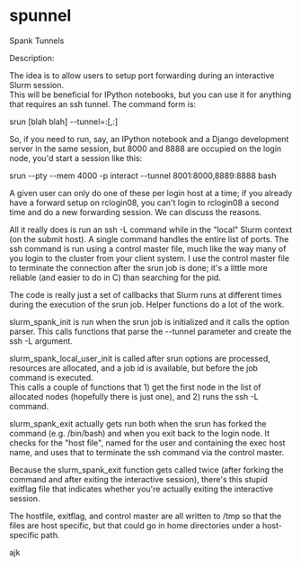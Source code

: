 spunnel
=======

Spank Tunnels

Description:

The idea is to allow users to setup port forwarding during an interactive Slurm session.  
This will be beneficial for IPython notebooks, but you can use it for anything that 
requires an ssh tunnel.  The command form is:

  srun [blah blah] --tunnel=<submit host port>:<exec host port>[,<submit host port>:<exec host port>]

So, if you need to run, say, an IPython notebook and a Django development server in the 
same session, but 8000 and 8888 are occupied on the login node, you'd start a session 
like this:

  srun --pty --mem 4000 -p interact --tunnel 8001:8000,8889:8888 bash

A given user can only do one of these per login host at a time; if you already have 
a forward setup on rclogin08, you can't login to rclogin08 a second time and do a 
new forwarding session.  We can discuss the reasons.

All it really does is run an ssh -L command while in the "local" Slurm context 
(on the submit host).  A single command handles the entire list of ports.  The 
ssh command is run using a control master file, much like the way many of you 
login to the cluster from your client system.  I use the control master file to 
terminate the connection after the srun job is done; it's a little more reliable 
(and easier to do in C) than searching for the pid.

The code is really just a set of callbacks that Slurm runs at different times 
during the execution of the srun job. Helper functions do a lot of the work.

slurm_spank_init is run when the srun job is initialized and it calls the option 
parser.  This calls functions that parse the --tunnel parameter and create the 
ssh -L argument.  

slurm_spank_local_user_init is called after srun options are processed, resources 
are allocated, and a job id is available, but before the job command is executed.  
This calls a couple of functions that 1) get the first node in the list of allocated 
nodes (hopefully there is just one), and 2) runs the ssh -L command.

slurm_spank_exit actually gets run both when the srun has forked the command 
(e.g. /bin/bash) and when you exit back to the login node.  It checks for the 
"host file", named for the user and containing the exec host name, and uses that 
to terminate the ssh command via the control master.

Because the slurm_spank_exit function gets called twice (after forking the command 
and after exiting the interactive session), there's this stupid exitflag file that 
indicates whether you're actually exiting the interactive session.

The hostfile, exitflag, and control master are all written to /tmp so that the files 
are host specific, but that could go in home directories under a host-specific path.

ajk

